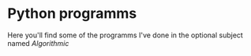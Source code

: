 # Python programms

Here you'll find some of the programms I've done in the optional subject named _Algorithmic_
